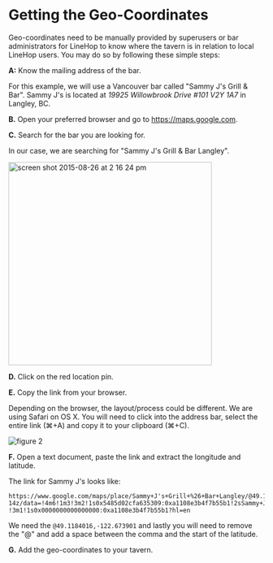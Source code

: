 # Getting the Geo-Coordinates
Geo-coordinates need to be manually provided by superusers or bar administrators for LineHop to know where the tavern is in relation to local LineHop users. You may do so by following these simple steps:

**A:** Know the mailing address of the bar.

For this example, we will use a Vancouver bar called "Sammy J's Grill & Bar". Sammy J's is located at _19925 Willowbrook Drive #101 V2Y 1A7_ in Langley, BC.

**B.** Open your preferred browser and go to https://maps.google.com.

**C.** Search for the bar you are looking for.

In our case, we are searching for "Sammy J's Grill & Bar Langley".

<img width="400" alt="screen shot 2015-08-26 at 2 16 24 pm" src="https://cloud.githubusercontent.com/assets/6799989/9494286/1275cc58-4bfd-11e5-84bc-1c58924c1782.png">

**D.** Click on the red location pin.

**E.** Copy the link from your browser.

Depending on the browser, the layout/process could be different. We are using Safari on OS X. You will need to click into the address bar, select the entire link (⌘+A) and copy it to your clipboard (⌘+C).

![figure 2](https://cloud.githubusercontent.com/assets/6799989/9494663/1b5fd1ea-4bff-11e5-84c9-557d889fd236.png)

**F.** Open a text document, paste the link and extract the longitude and latitude.

The link for Sammy J's looks like:

```text
https://www.google.com/maps/place/Sammy+J's+Grill+%26+Bar+Langley/@49.1184016,-122.673901,
14z/data=!4m6!1m3!3m2!1s0x5485d02cfa635309:0xa1108e3b4f7b55b1!2sSammy+J's+Grill+%26+Bar+Langley
!3m1!1s0x0000000000000000:0xa1108e3b4f7b55b1?hl=en
```

We need the `@49.1184016,-122.673901` and lastly you will need to remove the "@" and add a space between the comma and the start of the latitude.

**G.** Add the geo-coordinates to your tavern.
